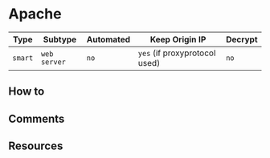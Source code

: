 # Apache

| Type    | Subtype      | Automated | Keep Origin IP                | Decrypt |
| ------- | ------------ | --------- | ----------------------------- | ------- |
| `smart` | `web server` | `no`      | `yes` (if proxyprotocol used) | `no`    |

## How to

## Comments

## Resources
